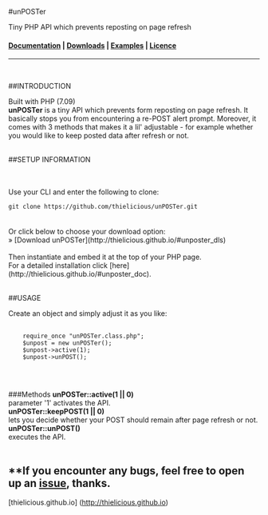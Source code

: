 #unPOSTer

Tiny PHP API which prevents reposting on page refresh

#### [Documentation](http:thielicious.github.io/#unposter_doc) | [Downloads](http:thielicious.github.io/#unposter_dls) | [Examples](http:thielicious.github.io/#unposter_demo) | [Licence](http:thielicious.github.io/#unposter_lic) ####

---
<br>

##INTRODUCTION

Built with PHP (7.09)<br>
**unPOSTer** is a tiny API which prevents form reposting on page refresh. It basically stops you from encountering a re-POST alert prompt. Moreover, it comes with 3 methods that makes it a lil' adjustable - for example whether you would like to keep posted data after refresh or not.
<br>
<br>


##SETUP INFORMATION

<SETUP TEXT>
<br>
<br>
Use your CLI and enter the following to clone:<br>
<code>
git clone https://github.com/thielicious/unPOSTer.git
</code><br>
<br>
Or click below to choose your download option:<br>
» [Download unPOSTer](http://thielicious.github.io/#unposter_dls)
<br>
<br>
Then instantiate and embed it at the top of your PHP page.<br>
For a detailed installation click [here](http://thielicious.github.io/#unposter_doc).
<br>
<br>


##USAGE

Create an object and simply adjust it as you like:<br>
<pre>
	<code>
	require_once "unPOSTer.class.php";
	$unpost = new unPOSTer();
	$unpost->active(1);
	$unpost->unPOST();
	</code>
</pre>
<br>

###Methods
**unPOSTer::active(1 || 0)**<br>
parameter '1' activates the API.<br>
**unPOSTer::keepPOST(1 || 0)**<br>
lets you decide whether your POST should remain after page refresh or not.<br>
**unPOSTer::unPOST()**<br>
executes the API.
<br>
<br>

**If you encounter any bugs, feel free to open up an [issue](https://github.com/thielicious/unPOSTer/issues), thanks.<br>
---
[thielicious.github.io] (http://thielicious.github.io)
